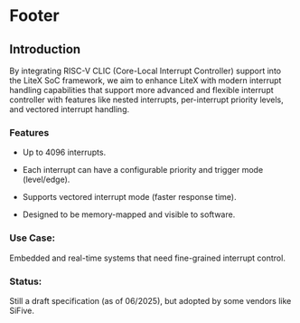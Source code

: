 # Footer

## Introduction

By integrating RISC-V CLIC (Core-Local Interrupt Controller) support into the LiteX SoC framework, we aim to enhance LiteX with modern interrupt handling capabilities that support  more advanced and flexible interrupt controller with features like nested interrupts, per-interrupt priority levels, and vectored interrupt handling.

### Features

* Up to 4096 interrupts.

* Each interrupt can have a configurable priority and trigger mode (level/edge).

* Supports vectored interrupt mode (faster response time).

* Designed to be memory-mapped and visible to software.

### Use Case: 

Embedded and real-time systems that need fine-grained interrupt control.

### Status: 

Still a draft specification (as of 06/2025), but adopted by some vendors like SiFive.